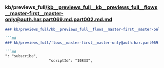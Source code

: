 ### kb/previews_full/kb__previews_full__kb__previews_full__flows__master-first__master-only@auth.har.part069.md.part002.md.md

```md
### kb/previews_full/kb__previews_full__flows__master-first__master-only@auth.har.part069.md.part002.md

```md
### kb/previews_full/flows__master-first__master-only@auth.har.part069.md (part 002)

```md
": "subscribe",
                    "scriptId": "10833",
       
```

```

```

```
